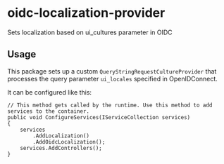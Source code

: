 # oidc-localization-provider
Sets localization based on ui_cultures parameter in OIDC

## Usage
This package sets up a custom `QueryStringRequestCultureProvider` that processes the query parameter `ui_locales` specified in OpenIDConnect.

It can be configured like this:

```
// This method gets called by the runtime. Use this method to add services to the container.
public void ConfigureServices(IServiceCollection services)
{
    services
        .AddLocalization()
        .AddOidcLocalization();
    services.AddControllers();
}
```
